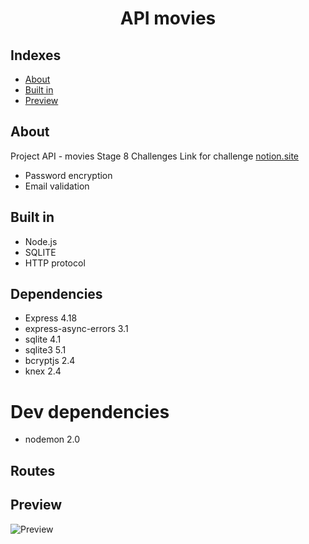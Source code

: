 <h1 align="center">API movies</h1>

## Indexes

- [About](#about)
- [Built in](#built_in)
- [Preview](#preview)
  <br>

## About <a name="about"></a>

Project API - movies Stage 8
Challenges
Link for challenge [notion.site](https://efficient-sloth-d85.notion.site/Aplica-o-em-Node-57bd49ae77b3422fad74f8dde0d06fef)

- Password encryption
- Email validation

## Built in <a name="built_in"></a>

- Node.js
- SQLITE
- HTTP protocol

## Dependencies

- Express 4.18
- express-async-errors 3.1
- sqlite 4.1
- sqlite3 5.1
- bcryptjs 2.4
- knex 2.4

# Dev dependencies

- nodemon 2.0

## Routes

## Preview <a name="preview"></a>

<img src="/nvl8/projeto2/imgs/Page1.png" alt="Preview"/>
